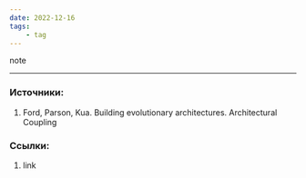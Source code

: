 ```yaml
---
date: 2022-12-16
tags:
    - tag
---
```


note

---

### Источники:
1. Ford, Parson, Kua. Building evolutionary architectures. Architectural Coupling

### Ссылки:
1. link